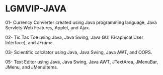 # LGMVIP-JAVA


01- Currency Converter created using Java programming language, Java Servlets Web Features, Applet, and Ajax.
    
02- Tic Tac Toe using Java, Java Swing, Java GUI (Graphical User Interface), and JFrame.

03- Scientific calcilator using Java, Java Swing, Java AWT, and OOPS.

05- Text Editor using Java, Java Swing, Java AWT, JTextArea, JMenuBar, JMenu, and JMenuItems.
    
